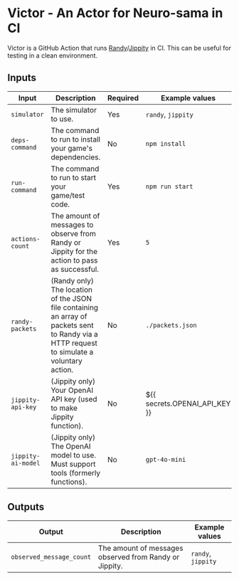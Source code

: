 # Victor - An Actor for Neuro-sama in CI

Victor is a GitHub Action that runs [Randy](https://github.com/VedalAI/neuro-game-sdk/blob/main/Randy)/[Jippity](https://github.com/EnterpriseScratchDev/neuro-api-jippity) in CI. This can be useful for testing in a clean environment.

## Inputs

| Input              | Description                                                                                                                                    | Required | Example values                |
|--------------------|------------------------------------------------------------------------------------------------------------------------------------------------|----------|-------------------------------|
| `simulator`        | The simulator to use.                                                                                                                          | Yes      | `randy`, `jippity`            |
| `deps-command`     | The command to run to install your game's dependencies.                                                                                        | No       | `npm install`                 |
| `run-command`      | The command to run to start your game/test code.                                                                                               | Yes      | `npm run start`               |
| `actions-count`    | The amount of messages to observe from Randy or Jippity for the action to pass as successful.                                                  | Yes      | `5`                           |
| `randy-packets`    | (Randy only) The location of the JSON file containing an array of packets sent to Randy via a HTTP request to simulate a voluntary action.     | No       | `./packets.json`              |
| `jippity-api-key`  | (Jippity only) Your OpenAI API key (used to make Jippity function).                                                                            | No       | ${{ secrets.OPENAI_API_KEY }} |
| `jippity-ai-model` | (Jippity only) The OpenAI model to use. Must support tools (formerly functions).                                                               | No       | `gpt-4o-mini`                 |

## Outputs

| Output                        | Description                                            | Example values     |
|-------------------------------|--------------------------------------------------------|--------------------|
| `observed_message_count`      | The amount of messages observed from Randy or Jippity. | `randy`, `jippity` |

